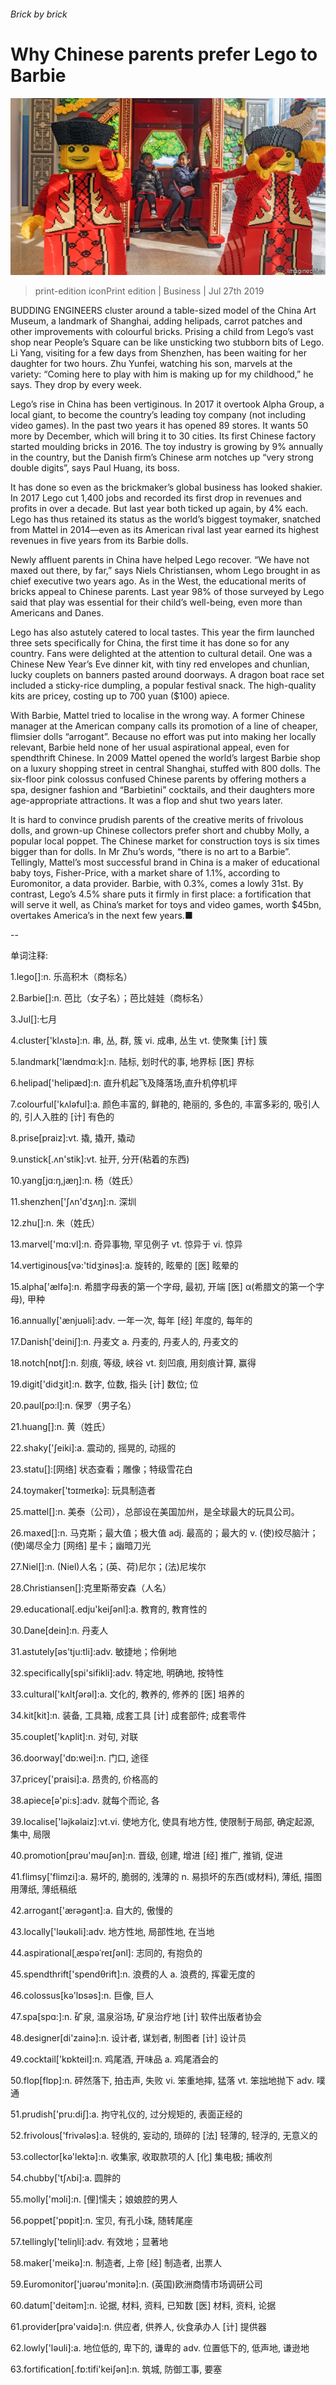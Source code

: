 ###### Brick by brick

# Why Chinese parents prefer Lego to Barbie 

![image](images/20190727_WBP501.jpg) 

> print-edition iconPrint edition | Business | Jul 27th 2019 

BUDDING ENGINEERS cluster around a table-sized model of the China Art Museum, a landmark of Shanghai, adding helipads, carrot patches and other improvements with colourful bricks. Prising a child from Lego’s vast shop near People’s Square can be like unsticking two stubborn bits of Lego. Li Yang, visiting for a few days from Shenzhen, has been waiting for her daughter for two hours. Zhu Yunfei, watching his son, marvels at the variety: “Coming here to play with him is making up for my childhood,” he says. They drop by every week. 

Lego’s rise in China has been vertiginous. In 2017 it overtook Alpha Group, a local giant, to become the country’s leading toy company (not including video games). In the past two years it has opened 89 stores. It wants 50 more by December, which will bring it to 30 cities. Its first Chinese factory started moulding bricks in 2016. The toy industry is growing by 9% annually in the country, but the Danish firm’s Chinese arm notches up “very strong double digits”, says Paul Huang, its boss. 

It has done so even as the brickmaker’s global business has looked shakier. In 2017 Lego cut 1,400 jobs and recorded its first drop in revenues and profits in over a decade. But last year both ticked up again, by 4% each. Lego has thus retained its status as the world’s biggest toymaker, snatched from Mattel in 2014—even as its American rival last year earned its highest revenues in five years from its Barbie dolls. 

Newly affluent parents in China have helped Lego recover. “We have not maxed out there, by far,” says Niels Christiansen, whom Lego brought in as chief executive two years ago. As in the West, the educational merits of bricks appeal to Chinese parents. Last year 98% of those surveyed by Lego said that play was essential for their child’s well-being, even more than Americans and Danes. 

Lego has also astutely catered to local tastes. This year the firm launched three sets specifically for China, the first time it has done so for any country. Fans were delighted at the attention to cultural detail. One was a Chinese New Year’s Eve dinner kit, with tiny red envelopes and chunlian, lucky couplets on banners pasted around doorways. A dragon boat race set included a sticky-rice dumpling, a popular festival snack. The high-quality kits are pricey, costing up to 700 yuan ($100) apiece. 

With Barbie, Mattel tried to localise in the wrong way. A former Chinese manager at the American company calls its promotion of a line of cheaper, flimsier dolls “arrogant”. Because no effort was put into making her locally relevant, Barbie held none of her usual aspirational appeal, even for spendthrift Chinese. In 2009 Mattel opened the world’s largest Barbie shop on a luxury shopping street in central Shanghai, stuffed with 800 dolls. The six-floor pink colossus confused Chinese parents by offering mothers a spa, designer fashion and “Barbietini” cocktails, and their daughters more age-appropriate attractions. It was a flop and shut two years later. 

It is hard to convince prudish parents of the creative merits of frivolous dolls, and grown-up Chinese collectors prefer short and chubby Molly, a popular local poppet. The Chinese market for construction toys is six times bigger than for dolls. In Mr Zhu’s words, “there is no art to a Barbie”. Tellingly, Mattel’s most successful brand in China is a maker of educational baby toys, Fisher-Price, with a market share of 1.1%, according to Euromonitor, a data provider. Barbie, with 0.3%, comes a lowly 31st. By contrast, Lego’s 4.5% share puts it firmly in first place: a fortification that will serve it well, as China’s market for toys and video games, worth $45bn, overtakes America’s in the next few years.■ 

-- 

 单词注释:

1.lego[]:n. 乐高积木（商标名） 

2.Barbie[]:n. 芭比（女子名）；芭比娃娃（商标名） 

3.Jul[]:七月 

4.cluster['klʌstә]:n. 串, 丛, 群, 簇 vi. 成串, 丛生 vt. 使聚集 [计] 簇 

5.landmark['lændmɑ:k]:n. 陆标, 划时代的事, 地界标 [医] 界标 

6.helipad['helipæd]:n. 直升机起飞及降落场,直升机停机坪 

7.colourful['kʌlәful]:a. 颜色丰富的, 鲜艳的, 艳丽的, 多色的, 丰富多彩的, 吸引人的, 引人入胜的 [计] 有色的 

8.prise[praiz]:vt. 撬, 撬开, 撬动 

9.unstick[.ʌn'stik]:vt. 扯开, 分开(粘着的东西) 

10.yang[jɑ:ŋ,jæŋ]:n. 杨（姓氏） 

11.shenzhen['ʃʌn'dʒʌŋ]:n. 深圳 

12.zhu[]:n. 朱（姓氏） 

13.marvel['mɑ:vl]:n. 奇异事物, 罕见例子 vt. 惊异于 vi. 惊异 

14.vertiginous[vә:'tidʒinәs]:a. 旋转的, 眩晕的 [医] 眩晕的 

15.alpha['ælfә]:n. 希腊字母表的第一个字母, 最初, 开端 [医] α(希腊文的第一个字母), 甲种 

16.annually['ænjuәli]:adv. 一年一次, 每年 [经] 年度的, 每年的 

17.Danish['deiniʃ]:n. 丹麦文 a. 丹麦的, 丹麦人的, 丹麦文的 

18.notch[nɒtʃ]:n. 刻痕, 等级, 峡谷 vt. 刻凹痕, 用刻痕计算, 赢得 

19.digit['didʒit]:n. 数字, 位数, 指头 [计] 数位; 位 

20.paul[pɔ:l]:n. 保罗（男子名） 

21.huang[]:n. 黄（姓氏） 

22.shaky['ʃeiki]:a. 震动的, 摇晃的, 动摇的 

23.statu[]:[网络] 状态查看；雕像；特级雪花白 

24.toymaker['tɔɪmeɪkə]: 玩具制造者 

25.mattel[]:n. 美泰（公司），总部设在美国加州，是全球最大的玩具公司。 

26.maxed[]:n. 马克斯；最大值；极大值 adj. 最高的；最大的 v. (使)绞尽脑汁；(使)竭尽全力 [网络] 星卡；幽暗刀光 

27.Niel[]:n. (Niel)人名；(英、荷)尼尔；(法)尼埃尔 

28.Christiansen[]:克里斯蒂安森（人名） 

29.educational[.edju'keiʃәnl]:a. 教育的, 教育性的 

30.Dane[dein]:n. 丹麦人 

31.astutely[əs'tju:tli]:adv. 敏捷地；伶俐地 

32.specifically[spi'sifikli]:adv. 特定地, 明确地, 按特性 

33.cultural['kʌltʃәrәl]:a. 文化的, 教养的, 修养的 [医] 培养的 

34.kit[kit]:n. 装备, 工具箱, 成套工具 [计] 成套部件; 成套零件 

35.couplet['kʌplit]:n. 对句, 对联 

36.doorway['dɒ:wei]:n. 门口, 途径 

37.pricey['praisi]:a. 昂贵的, 价格高的 

38.apiece[ә'pi:s]:adv. 就每个而论, 各 

39.localise['lәjkәlaiz]:vt.vi. 使地方化, 使具有地方性, 使限制于局部, 确定起源, 集中, 局限 

40.promotion[prәu'mәuʃәn]:n. 晋级, 创建, 增进 [经] 推广, 推销, 促进 

41.flimsy['flimzi]:a. 易坏的, 脆弱的, 浅薄的 n. 易损坏的东西(或材料), 薄纸, 描图用薄纸, 薄纸稿纸 

42.arrogant['ærәɡәnt]:a. 自大的, 傲慢的 

43.locally['lәukәli]:adv. 地方性地, 局部性地, 在当地 

44.aspirational[ˌæspəˈreɪʃənl]: 志同的, 有抱负的 

45.spendthrift['spendθrift]:n. 浪费的人 a. 浪费的, 挥霍无度的 

46.colossus[kә'lɒsәs]:n. 巨像, 巨人 

47.spa[spɑ:]:n. 矿泉, 温泉浴场, 矿泉治疗地 [计] 软件出版者协会 

48.designer[di'zainә]:n. 设计者, 谋划者, 制图者 [计] 设计员 

49.cocktail['kɒkteil]:n. 鸡尾酒, 开味品 a. 鸡尾酒会的 

50.flop[flɒp]:n. 砰然落下, 拍击声, 失败 vi. 笨重地摔, 猛落 vt. 笨拙地抛下 adv. 噗通 

51.prudish['pru:diʃ]:a. 拘守礼仪的, 过分规矩的, 表面正经的 

52.frivolous['frivәlәs]:a. 轻佻的, 妄动的, 琐碎的 [法] 轻薄的, 轻浮的, 无意义的 

53.collector[kә'lektә]:n. 收集家, 收取款项的人 [化] 集电极; 捕收剂 

54.chubby['tʃʌbi]:a. 圆胖的 

55.molly['mɔli]:n. [俚]懦夫；娘娘腔的男人 

56.poppet['pɒpit]:n. 宝贝, 有孔小珠, 随转尾座 

57.tellingly['teliŋli]:adv. 有效地；显著地 

58.maker['meikә]:n. 制造者, 上帝 [经] 制造者, 出票人 

59.Euromonitor['juərəu'mɔnitə]:n. (英国)欧洲商情市场调研公司 

60.datum['deitәm]:n. 论据, 材料, 资料, 已知数 [医] 材料, 资料, 论据 

61.provider[prә'vaidә]:n. 供应者, 供养人, 伙食承办人 [计] 提供器 

62.lowly['lәuli]:a. 地位低的, 卑下的, 谦卑的 adv. 位置低下的, 低声地, 谦逊地 

63.fortification[.fɒ:tifi'keiʃәn]:n. 筑城, 防御工事, 要塞 

